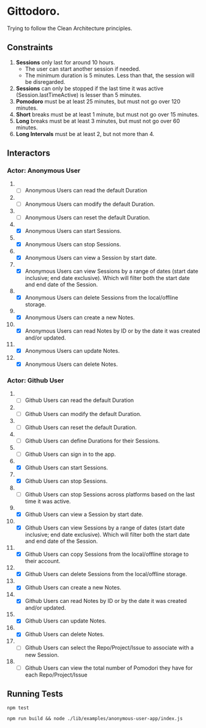 # Gittodoro.

Trying to follow the Clean Architecture principles.

## Constraints

1. **Sessions** only last for around 10 hours.
   - The user can start another session if needed.
   - The minimum duration is 5 minutes. Less than that, the session will be disregarded.
1. **Sessions** can only be stopped if the last time it was active (Session.lastTimeActive) is lesser than 5 minutes.
1. **Pomodoro** must be at least 25 minutes, but must not go over 120 minutes.
1. **Short** breaks must be at least 1 minute, but must not go over 15 minutes.
1. **Long** breaks must be at least 3 minutes, but must not go over 60 minutes.
1. **Long Intervals** must be at least 2, but not more than 4.

## Interactors

### Actor: Anonymous User

1. - [ ] Anonymous Users can read the default Duration
1. - [ ] Anonymous Users can modify the default Duration.
1. - [ ] Anonymous Users can reset the default Duration.
1. - [x] Anonymous Users can start Sessions.
1. - [x] Anonymous Users can stop Sessions.
1. - [x] Anonymous Users can view a Session by start date.
1. - [x] Anonymous Users can view Sessions by a range of dates (start date inclusive; end date exclusive). Which will filter both the start date and end date of the Session.
1. - [x] Anonymous Users can delete Sessions from the local/offline storage.
1. - [x] Anonymous Users can create a new Notes.
1. - [x] Anonymous Users can read Notes by ID or by the date it was created and/or updated.
1. - [x] Anonymous Users can update Notes.
1. - [x] Anonymous Users can delete Notes.

### Actor: Github User

1. - [ ] Github Users can read the default Duration
1. - [ ] Github Users can modify the default Duration.
1. - [ ] Github Users can reset the default Duration.
1. - [ ] Github Users can define Durations for their Sessions.
1. - [ ] Github Users can sign in to the app.
1. - [x] Github Users can start Sessions.
1. - [x] Github Users can stop Sessions.
1. - [ ] Github Users can stop Sessions across platforms based on the last time it was active.
1. - [x] Github Users can view a Session by start date.
1. - [x] Github Users can view Sessions by a range of dates (start date inclusive; end date exclusive). Which will filter both the start date and end date of the Session.
1. - [x] Github Users can copy Sessions from the local/offline storage to their account.
1. - [x] Github Users can delete Sessions from the local/offline storage.
1. - [x] Github Users can create a new Notes.
1. - [x] Github Users can read Notes by ID or by the date it was created and/or updated.
1. - [x] Github Users can update Notes.
1. - [x] Github Users can delete Notes.
1. - [ ] Github Users can select the Repo/Project/Issue to associate with a new Session.
1. - [ ] Github Users can view the total number of Pomodori they have for each Repo/Project/Issue

## Running Tests

`npm test`

`npm run build && node ./lib/examples/anonymous-user-app/index.js`
